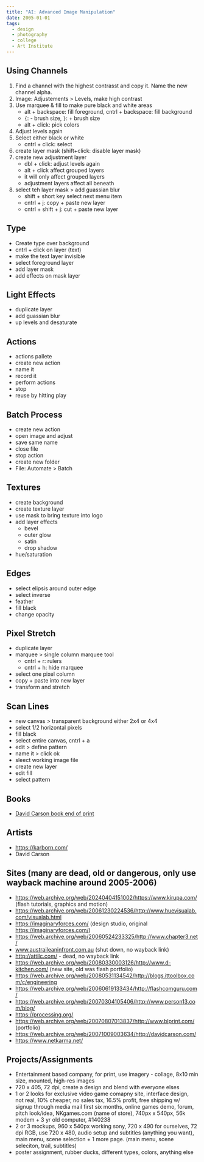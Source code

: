 ```yaml
---
title: "AI: Advanced Image Manipulation"
date: 2005-01-01
tags:
  - design
  - photography
  - college
  - Art Institute
---
```


## Using Channels

1. Find a channel with the highest contrasst and copy it. Name the new channel alpha.
1. Image: Adjustements > Levels, make high contrast
1. Use marquee & fill to make pure black and white areas
    - alt + backspace: fill foreground, cntrl + backspace: fill background
    - `{`: - brush size, `}`: + brush size
    - alt + click: pick colors 
1. Adjust levels again
1. Select either black or white
    - cntrl + click: select
1. create layer mask (shift+click: disable layer mask)
1. create new adjustment layer
    - dbl + click: adjust levels again
    - alt + click affect grouped layers
    - it will only affect grouped layers
    - adjustment layers affect all beneath
1. select teh layer mask > add guassian blur
    - shift + short key select next menu item
    - cntrl + j: copy + paste new layer
    - cntrl + shift + j: cut + paste new layer

## Type

- Create type over background
- cntrl + click on layer (text)
- make the text layer invisible
- select foreground layer
- add layer mask
- add effects on mask layer

## Light Effects

- duplicate layer
- add guassian blur
- up levels and desaturate

## Actions

- actions pallete
- create new action
- name it
- record it
- perform actions
- stop
- reuse by hitting play

## Batch Process

- create new action
- open image and adjust
- save same name
- close file
- stop action
- create new folder
- File: Automate > Batch

## Textures

- create background
- create texture layer
- use mask to bring texture into logo
- add layer effects
    - bevel
    - outer glow
    - satin
    - drop shadow
- hue/saturation

## Edges

- select elipsis around outer edge
- select inverse
- feather
- fill black
- change opacity

## Pixel Stretch

- duplicate layer
- marquee > single column marquee tool
    - cntrl + r: rulers
    - cntrl + h: hide marquee
- select one pixel column
- copy + paste into new layer
- transform and stretch

## Scan Lines

- new canvas > transparent background either 2x4 or 4x4
- select 1/2 horizontal pixels
- fill black
- select entire canvas, cntrl + a
- edit > define pattern
- name it > click ok
- sleect working image file
- create new layer
- edit fill
- select pattern

## Books

- [David Carson book end of print](https://www.amazon.com/End-Print-Grafik-Design-Carson/dp/1856692167)

## Artists

- https://karborn.com/
- David Carson

## Sites (many are dead, old or dangerous, only use wayback machine around 2005-2006)

- https://web.archive.org/web/20240404151002/https://www.kirupa.com/ (flash tutorials, graphics and motion)
- https://web.archive.org/web/20061230224536/http://www.huevisualab.com/visualab.html
- https://imaginaryforces.com/ (design studio, original https://imaginaryforces.com/)
- https://web.archive.org/web/20060524233325/http://www.chapter3.net/
- www.austraileaninfront.com.au (shut down, no wayback link)
- http://attilc.com/ - dead, no wayback link
- https://web.archive.org/web/20080330003126/http://www.d-kitchen.com/ (new site, old was flash portfolio)
- https://web.archive.org/web/20080531134542/http://blogs.ittoolbox.com/c/engineering
- https://web.archive.org/web/20060619133434/http://flashcomguru.com/
- https://web.archive.org/web/20070304105406/http://www.person13.com/blog/
- https://processing.org/
- https://web.archive.org/web/20070807013837/http://www.blprint.com/ (portfolio)
- https://web.archive.org/web/20071009003634/http://davidcarson.com/
- https://www.netkarma.net/




## Projects/Assignments

- Entertainment based company, for print, use imagery - collage, 8x10 min size, mounted, high-res images
- 720 x 405, 72 dpi, create a design and blend with everyone elses
- 1 or 2 looks for exclusive video game comapny site, interface design, not real, 10% cheaper, no sales tax, 16.5% profit, free shipping w/ signup through media mail first six months, online games demo, forum, pitch look/idea, NKgames.com (name of store), 740px x 540px, 56k modem + 3 yr old computer, #140238
- 2 or 3 mockups, 960 x 540px working sony, 720 x 490 for ourselves, 72 dpi RGB, use 720 x 480, audio setup and subtitles (anything you want), main menu, scene selection + 1 more page. (main menu, scene seleciton, trail, subtitles)
- poster assignment, rubber ducks, different types, colors, anything else


